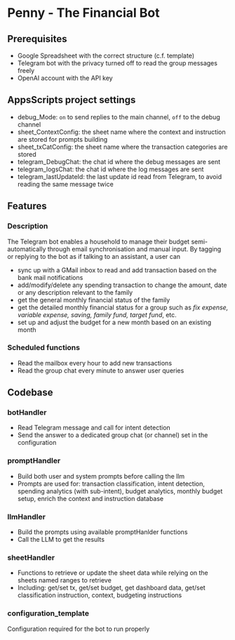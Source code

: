 # Penny - The Financial Bot
## Prerequisites
- Google Spreadsheet with the correct structure (c.f. template)
- Telegram bot with the privacy turned off to read the group messages freely
- OpenAI account with the API key

## AppsScripts project settings
- debug_Mode: `on` to send replies to the main channel, `off` to the debug channel
- sheet_ContextConfig: the sheet name where the context and instruction are stored for prompts building
- sheet_txCatConfig: the sheet name where the transaction categories are stored
- telegram_DebugChat: the chat id where the debug messages are sent
- telegram_logsChat: the chat id where the log messages are sent
- telegram_lastUpdateId: the last update id read from Telegram, to avoid reading the same message twice


## Features
### Description
The Telegram bot enables a household to manage their budget semi-automatically through email synchronisation and manual input. 
By tagging or replying to the bot as if talking to an assistant, a user can
- sync up with a GMail inbox to read and add transaction based on the bank mail notifications
- add/modify/delete any spending transaction to change the amount, date or any description relevant to the family
- get the general monthly financial status of the family
- get the detailed monthly financial status for a group such as *fix expense, variable expense, saving, family fund, target fund*, etc.
- set up and adjust the budget for a new month based on an existing month

### Scheduled functions
- Read the mailbox every hour to add new transactions
- Read the group chat every minute to answer user queries

## Codebase
### botHandler
- Read Telegram message and call for intent detection
- Send the answer to a dedicated group chat (or channel) set in the configuration

### promptHandler
- Build both user and system prompts before calling the llm
- Prompts are used for: transaction classification, intent detection, spending analytics (with sub-intent), budget analytics, monthly budget setup, enrich the context and instruction database

### llmHandler
- Build the prompts using available promptHanlder functions
- Call the LLM to get the results

### sheetHandler
- Functions to retrieve or update the sheet data while relying on the sheets named ranges to retrieve
- Including: get/set tx, get/set budget, get dashboard data, get/set classification instruction, context, budgeting instructions

### configuration_template
Configuration required for the bot to run properly
